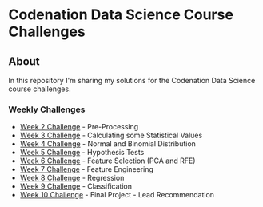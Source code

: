# Codenation Data Science Course Challenges

## About
  In this repository I'm sharing my solutions for the Codenation Data Science course challenges.

### Weekly Challenges

* [Week 2 Challenge](data-science-0) - Pre-Processing
* [Week 3 Challenge](coestatistica-1) - Calculating some Statistical Values
* [Week 4 Challenge](data-science-1) - Normal and Binomial Distribution
* [Week 5 Challenge](data-science-2) - Hypothesis Tests
* [Week 6 Challenge](data-science-3) - Feature Selection (PCA and RFE)
* [Week 7 Challenge](data-science-4) - Feature Engineering
* [Week 8 Challenge](enem-2) - Regression
* [Week 9 Challenge](enem-4) - Classification
* [Week 10 Challenge](lead-recommendation) - Final Project - Lead Recommendation
